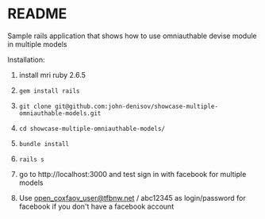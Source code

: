 # README

Sample rails application that shows how to use omniauthable devise module in multiple models

Installation:

1. install mri ruby 2.6.5

2. `gem install rails`
3. `git clone git@github.com:john-denisov/showcase-multiple-omniauthable-models.git`
4. `cd showcase-multiple-omniauthable-models/`
5. `bundle install`
6. `rails s`
7. go to http://localhost:3000 and test sign in with facebook for multiple models
8. Use open_coxfaov_user@tfbnw.net / abc12345 as login/password for facebook if you don't have a facebook account
